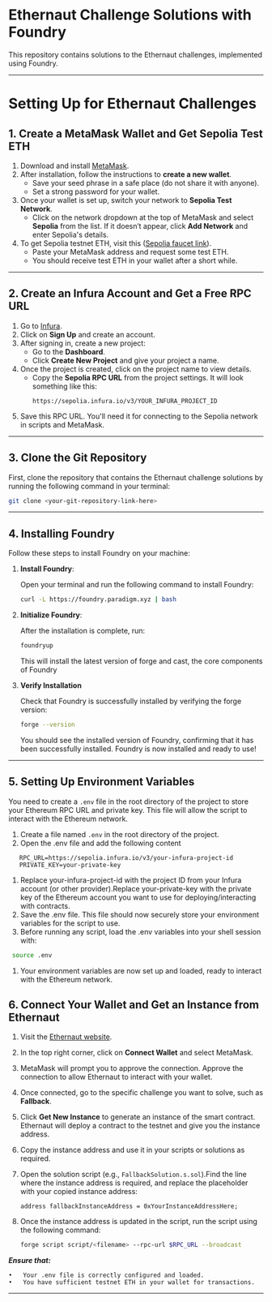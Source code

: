 # Ethernaut Challenge Solutions with Foundry

This repository contains solutions to the Ethernaut challenges, implemented using Foundry.

---

# Setting Up for Ethernaut Challenges

## 1. Create a MetaMask Wallet and Get Sepolia Test ETH

1. Download and install [MetaMask](https://metamask.io/).
2. After installation, follow the instructions to **create a new wallet**.
   - Save your seed phrase in a safe place (do not share it with anyone).
   - Set a strong password for your wallet.
3. Once your wallet is set up, switch your network to **Sepolia Test Network**.
   - Click on the network dropdown at the top of MetaMask and select **Sepolia** from the list. If it doesn’t appear, click **Add Network** and enter Sepolia's details.
4. To get Sepolia testnet ETH, visit this ([Sepolia faucet link](https://cloud.google.com/application/web3/faucet/ethereum/sepolia)).
   - Paste your MetaMask address and request some test ETH.
   - You should receive test ETH in your wallet after a short while.

---

## 2. Create an Infura Account and Get a Free RPC URL

1. Go to [Infura](https://infura.io/).
2. Click on **Sign Up** and create an account.
3. After signing in, create a new project:
   - Go to the **Dashboard**.
   - Click **Create New Project** and give your project a name.
4. Once the project is created, click on the project name to view details.
   - Copy the **Sepolia RPC URL** from the project settings. It will look something like this:
     ```
     https://sepolia.infura.io/v3/YOUR_INFURA_PROJECT_ID
     ```
5. Save this RPC URL. You'll need it for connecting to the Sepolia network in scripts and MetaMask.

---

## 3. Clone the Git Repository

First, clone the repository that contains the Ethernaut challenge solutions by running the following command in your terminal:

```bash
git clone <your-git-repository-link-here>
```

---

## 4. Installing Foundry

Follow these steps to install Foundry on your machine:

1. **Install Foundry**:

   Open your terminal and run the following command to install Foundry:

   ```bash
   curl -L https://foundry.paradigm.xyz | bash
   ```
2. **Initialize Foundry**:

    After the installation is complete, run:

    ```bash
    foundryup
    ```
    This will install the latest version of forge and cast, the core components of Foundry

3. **Verify Installation**

    Check that Foundry is successfully installed by verifying the forge version:

    ```bash
    forge --version
    ```

    You should see the installed version of Foundry, confirming that it has been successfully installed.
    Foundry is now installed and ready to use!

---

## 5. Setting Up Environment Variables

You need to create a `.env` file in the root directory of the project to store your Ethereum RPC URL and private key. This file will allow the script to interact with the Ethereum network.

1. Create a file named `.env` in the root directory of the project.
2. Open the .env file and add the following content
 ```solidity
    RPC_URL=https://sepolia.infura.io/v3/your-infura-project-id
    PRIVATE_KEY=your-private-key
 ```  
1. Replace your-infura-project-id with the project ID from your Infura account (or other provider).Replace your-private-key with the private key of the Ethereum account you want to use for deploying/interacting with contracts.
2. Save the .env file. This file should now securely store your environment variables for the script to use.
3. Before running any script, load the .env variables into your shell session with:
 ```bash
  source .env
 ```
1. Your environment variables are now set up and loaded, ready to interact with the Ethereum network.

## 6. Connect Your Wallet and Get an Instance from Ethernaut

1. Visit the [Ethernaut website](https://ethernaut.openzeppelin.com/).
2. In the top right corner, click on **Connect Wallet** and select MetaMask.
3. MetaMask will prompt you to approve the connection. Approve the connection to allow Ethernaut to interact with your wallet.
4. Once connected, go to the specific challenge you want to solve, such as **Fallback**.
5. Click **Get New Instance** to generate an instance of the smart contract. Ethernaut will deploy a contract to the testnet and give you the instance address.
6. Copy the instance address and use it in your scripts or solutions as required.
7. Open the solution script (e.g., `FallbackSolution.s.sol`).Find the line where the instance address is required, and replace the placeholder with your copied instance address:

   ```solidity
   address fallbackInstanceAddress = 0xYourInstanceAddressHere;
   ```
   
8. Once the instance address is updated in the script, run the script using the following command:

    ```bash
    forge script script/<filename> --rpc-url $RPC_URL --broadcast
    ```

***Ensure that:***

	•	Your .env file is correctly configured and loaded.
	•	You have sufficient testnet ETH in your wallet for transactions.

---